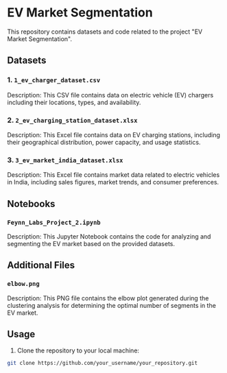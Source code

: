# EV Market Segmentation

This repository contains datasets and code related to the project "EV Market Segmentation".

## Datasets

### 1. `1_ev_charger_dataset.csv`

Description: This CSV file contains data on electric vehicle (EV) chargers including their locations, types, and availability.

### 2. `2_ev_charging_station_dataset.xlsx`

Description: This Excel file contains data on EV charging stations, including their geographical distribution, power capacity, and usage statistics.

### 3. `3_ev_market_india_dataset.xlsx`

Description: This Excel file contains market data related to electric vehicles in India, including sales figures, market trends, and consumer preferences.

## Notebooks

### `Feynn_Labs_Project_2.ipynb`

Description: This Jupyter Notebook contains the code for analyzing and segmenting the EV market based on the provided datasets.

## Additional Files

### `elbow.png`

Description: This PNG file contains the elbow plot generated during the clustering analysis for determining the optimal number of segments in the EV market.

## Usage

1. Clone the repository to your local machine:

```bash
git clone https://github.com/your_username/your_repository.git
